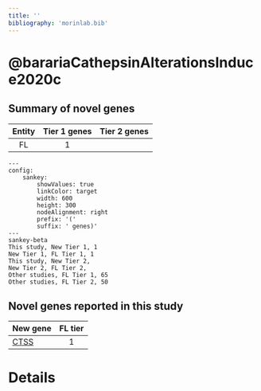 ```yaml
---
title: ''
bibliography: 'morinlab.bib'
---
```


# @barariaCathepsinAlterationsInduce2020c
## Summary of novel genes

|Entity| Tier 1 genes| Tier 2 genes|
|:-:|:-:|:-:|
|FL|1||
```mermaid
---
config:
    sankey:
        showValues: true
        linkColor: target
        width: 600
        height: 300
        nodeAlignment: right
        prefix: '('
        suffix: ' genes)'
---
sankey-beta
This study, New Tier 1, 1
New Tier 1, FL Tier 1, 1
This study, New Tier 2, 
New Tier 2, FL Tier 2, 
Other studies, FL Tier 1, 65
Other studies, FL Tier 2, 50
```


## Novel genes reported in this study

|New gene|FL tier|
|:-|:-:|
|[CTSS](CTSS)|1 |

# Details

